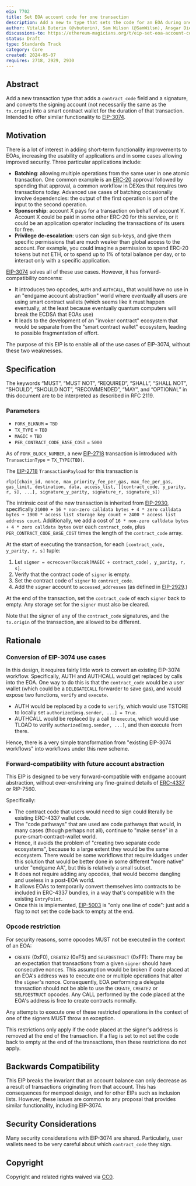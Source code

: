 ```yaml
---
eip: 7702
title: Set EOA account code for one transaction
description: Add a new tx type that sets the code for an EOA during one transaction execution
author: Vitalik Buterin (@vbuterin), Sam Wilson (@SamWilsn), Ansgar Dietrichs (@adietrichs), Matt Garnett (@lightclient)
discussions-to: https://ethereum-magicians.org/t/eip-set-eoa-account-code-for-one-transaction/19923
status: Draft
type: Standards Track
category: Core
created: 2024-05-07
requires: 2718, 2929, 2930
---
```


## Abstract

Add a new transaction type that adds a `contract_code` field and a signature, and converts the signing account (not necessarily the same as the `tx.origin`) into a smart contract wallet for the duration of that transaction. Intended to offer similar functionality to [EIP-3074](./eip-3074.md).

## Motivation

There is a lot of interest in adding short-term functionality improvements to EOAs, increasing the usability of applications and in some cases allowing improved security. Three particular applications include:

* **Batching**: allowing multiple operations from the same user in one atomic transaction. One common example is an [ERC-20](./eip-20.md) approval followed by spending that approval, a common workflow in DEXes that requires two transactions today. Advanced use cases of batching occasionally involve dependencies: the output of the first operation is part of the input to the second operation.
* **Sponsorship**: account X pays for a transaction on behalf of account Y. Account X could be paid in some other ERC-20 for this service, or it could be an application operator including the transactions of its users for free.
* **Privilege de-escalation**: users can sign sub-keys, and give them specific permissions that are much weaker than global access to the account. For example, you could imagine a permission to spend ERC-20 tokens but not ETH, or to spend up to 1% of total balance per day, or to interact only with a specific application.

[EIP-3074](./eip-3074.md) solves all of these use cases. However, it has forward-compatibility concerns:

* It introduces two opcodes, `AUTH` and `AUTHCALL`, that would have no use in an "endgame account abstraction" world where eventually all users are using smart contract wallets (which seems like it must happen eventually, at the least because eventually quantum computers will break the ECDSA that EOAs use)
* It leads to the development of an "invoker contract" ecosystem that would be separate from the "smart contract wallet" ecosystem, leading to possible fragmentation of effort.

The purpose of this EIP is to enable all of the use cases of EIP-3074, without these two weaknesses.

## Specification

The keywords “MUST”, “MUST NOT”, “REQUIRED”, “SHALL”, “SHALL NOT”, “SHOULD”, “SHOULD NOT”, “RECOMMENDED”, “MAY”, and “OPTIONAL” in this document are to be interpreted as described in RFC 2119.

### Parameters

* `FORK_BLKNUM` = `TBD`
* `TX_TYPE` = `TBD`
* `MAGIC` = `TBD`
* `PER_CONTRACT_CODE_BASE_COST` = `5000`

As of `FORK_BLOCK_NUMBER`, a new [EIP-2718](./eip-2718.md) transaction is introduced with `TransactionType` = `TX_TYPE(TBD)`.

The [EIP-2718](./eip-2718.md) `TransactionPayload` for this transaction is

```
rlp([chain_id, nonce, max_priority_fee_per_gas, max_fee_per_gas, gas_limit, destination, data, access_list, [[contract_code, y_parity, r, s], ...], signature_y_parity, signature_r, signature_s])
```

The intrinsic cost of the new transaction is inherited from [EIP-2930](./eip-2930.md), specifically `21000 + 16 * non-zero calldata bytes + 4 * zero calldata bytes + 1900 * access list storage key count + 2400 * access list address count`. Additionally, we add a cost of `16 * non-zero calldata bytes + 4 * zero calldata bytes` over each `contract_code`, plus `PER_CONTRACT_CODE_BASE_COST` times the length of the `contract_code` array.

At the start of executing the transaction, for each `[contract_code, y_parity, r, s]` tuple:

1. Let `signer = ecrecover(keccak(MAGIC + contract_code), y_parity, r, s]`.
2. Verify that the contract code of `signer` is empty.
3. Set the contract code of `signer` to `contract_code`.
4. Add the `signer` account to `accessed_addresses` (as defined in [EIP-2929](./eip-2929.md).)

At the end of the transaction, set the `contract_code` of each `signer` back to empty. Any storage set for the `signer` must also be cleared.

Note that the signer of any of the `contract_code` signatures, and the `tx.origin` of the transaction, are allowed to be different.

## Rationale

### Conversion of EIP-3074 use cases

In this design, it requires fairly little work to convert an existing EIP-3074 workflow. Specifically, AUTH and AUTHCALL would get replaced by calls into the EOA. One way to do this is that the `contract_code` would be a user wallet (which could be a `DELEGATECALL` forwarder to save gas), and would expose two functions, `verify` and `execute`.

* AUTH would be replaced by a code to `verify`, which would use TSTORE to locally set `authorized[msg.sender, ...] = True`.
* AUTHCALL would be replaced by a call to `execute`, which would use TLOAD to verify `authorized[msg.sender, ...]`, and then execute from there.

Hence, there is a very simple transformation from "existing EIP-3074 workflows" into workflows under this new scheme.

### Forward-compatibility with future account abstraction

This EIP is designed to be very forward-compatible with endgame account abstraction, without over-enshrining any fine-grained details of [ERC-4337](./eip-4337.md) or RIP-7560.

Specifically:

* The contract code that users would need to sign could literally be existing ERC-4337 wallet code.
* The "code pathways" that are used are code pathways that would, in many cases (though perhaps not all), continue to "make sense" in a pure-smart-contract-wallet world.
* Hence, it avoids the problem of "creating two separate code ecosystems", because to a large extent they would be the same ecosystem. There would be some workflows that require kludges under this solution that would be better done in some different "more native" under "endgame AA", but this is relatively a small subset.
* It does not require adding any opcodes, that would become dangling and useless in a post-EOA world.
* It allows EOAs to temporarily convert themselves into contracts to be included in ERC-4337 bundles, in a way that's compatible with the existing `EntryPoint`.
* Once this is implemented, [EIP-5003](./eip-5003.md) is "only one line of code": just add a flag to not set the code back to empty at the end.

### Opcode restriction

For security reasons, some opcodes MUST not be executed in the context of an EOA:

* `CREATE` (0xF0), `CREATE2` (0xF5) and `SELFDESTRUCT` (0xFF): There may be an expectation that transactions from a given `signer` should have consecutive nonces. This assumption would be broken if code placed at an EOA's address was to execute one or multiple operations that alter the `signer`'s nonce. Consequently, EOA performing a delegate transaction should not be able to use the `CREATE`, `CREATE2` or `SELFDESTRUCT` opcodes. Any CALL performed by the code placed at the EOA's address is free to create contracts normally.

Any attempts to execute one of these restricted operations in the context of one of the signers MUST throw an exception.

This restrictions only apply if the code placed at the signer's address is removed at the end of the transaction. If a flag is set to not set the code back to empty at the end of the transactions, then these restrictions do not apply.

## Backwards Compatibility

This EIP breaks the invariant that an account balance can only decrease as a result of transactions originating from that account. This has consequences for mempool design, and for other EIPs such as inclusion lists. However, these issues are common to any proposal that provides similar functionality, including EIP-3074.

## Security Considerations

Many security considerations with EIP-3074 are shared. Particularly, user wallets need to be very careful about which `contract_code` they sign.

## Copyright

Copyright and related rights waived via [CC0](../LICENSE.md).
